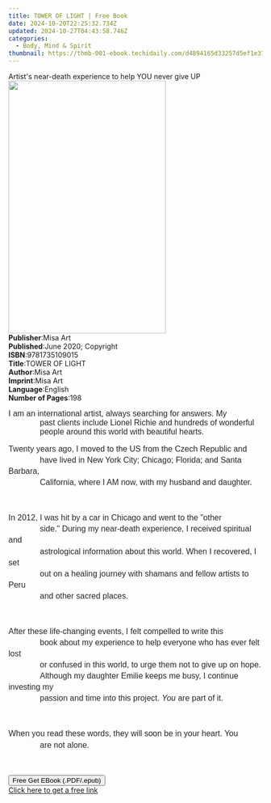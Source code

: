 ```yaml
---
title: TOWER OF LIGHT | Free Book
date: 2024-10-20T22:25:32.734Z
updated: 2024-10-27T04:43:58.746Z
categories:
  - Body, Mind & Spirit
thumbnail: https://thmb-001-ebook.techidaily.com/d4894165d33257d5ef1e3737d187b5a7b1e1484ba7d97b291b21dfeebcc6753b.jpg
---
```

<main id="book-container">
  <div class="flex flex-col">
    <div class="book-brief flex-1 py-6 px-4 sm:p-6 md:py-10 md:px-8">
      <!-- brief-->
      <div class="book-brief-main">
        Artist's near-death experience to help YOU never give UP
      </div>
    </div>
    <div
      class="book-meta-info flex-1 grid gap-4 col-start-1 col-end-3 row-start-1 sm:mb-6 sm:grid-cols-4 lg:gap-6 lg:col-start-2 lg:row-end-6 lg:row-span-6 lg:mb-0"
    >
      <div
        class="book-meta-info-left place-content-center mt-4 p-4 text-sm leading-6 col-start-2 col-span-2 dark:text-slate-400"
      >
        <img
          class="w-full h-500 object-cover rounded-lg sm:h-255 sm:col-span-2 lg:col-span-full"
          src="https://img-001-ebook.techidaily.com/413b894cdf7bc85c597de06edd264343789b9e9d78effe163a01a0e90c3214a8.jpg"
          alt=""
          width="312"
          height="500"
        />
      </div>
      <div
        class="book-meta-info-right mt-2 col-start-1 row-start-2 col-span-3 self-center"
      >
        <!-- meta data  -->
        <div class="flex flex-col px-4 md:px-8">
          <div class="flex-1">
            <strong>Publisher</strong>:<span class="px-2">Misa Art</span>
          </div>
          <div class="flex-1">
            <strong>Published</strong>:<span class="px-2"
              >June 2020; Copyright</span
            >
          </div>
          <div class="flex-1">
            <strong>ISBN</strong>:<span class="px-2">9781735109015</span>
          </div>
          <div class="flex-1">
            <strong>Title</strong>:<span class="px-2">TOWER OF LIGHT</span>
          </div>
          <div class="flex-1">
            <strong>Author</strong>:<span class="px-2">Misa Art</span>
          </div>
          <div class="flex-1">
            <strong>Imprint</strong>:<span class="px-2">Misa Art</span>
          </div>
          <div class="flex-1">
            <strong>Language</strong>:<span class="px-2">English</span>
          </div>
          <div class="flex-1">
            <strong>Number of Pages</strong>:<span class="px-2">198</span>
          </div>
        </div>
      </div>
    </div>
    <div class="book-description flex-1 py-6 px-4 sm:p-6 md:py-10 md:px-8">
      <div class="book-description-main">
        <div accordion-content="" id="description">
          <p>
            <span
              style="
                font-size: 12pt;
                font-family: Arial;
                color: rgb(40, 40, 40);
                background-color: transparent;
                font-variant-ligatures: normal;
                font-variant-east-asian: normal;
                font-variant-position: normal;
                vertical-align: baseline;
                white-space: pre-wrap;
              "
              >I am an international artist, always searching for answers. My
              past clients include Lionel Richie and hundreds of wonderful
              people around this world with beautiful hearts.</span
            >
          </p>
          <p
            dir="ltr"
            style="
              line-height: 1.38;
              margin-top: 0pt;
              margin-bottom: 0pt;
              padding: 0pt 0pt 36pt;
            "
          >
            <span
              style="
                font-size: 12pt;
                font-family: Arial;
                color: rgb(40, 40, 40);
                background-color: transparent;
                font-variant-ligatures: normal;
                font-variant-east-asian: normal;
                font-variant-position: normal;
                vertical-align: baseline;
                white-space: pre-wrap;
              "
              >Twenty years ago, I moved to the US from the Czech Republic and
              have lived in New York City; Chicago; Florida; and Santa Barbara,
              California, where I AM now, with my husband and daughter.</span
            >
          </p>
          <p
            dir="ltr"
            style="
              line-height: 1.38;
              margin-top: 0pt;
              margin-bottom: 0pt;
              padding: 0pt 0pt 36pt;
            "
          >
            <span
              style="
                font-size: 12pt;
                font-family: Arial;
                color: rgb(40, 40, 40);
                background-color: transparent;
                font-variant-ligatures: normal;
                font-variant-east-asian: normal;
                font-variant-position: normal;
                vertical-align: baseline;
                white-space: pre-wrap;
              "
              >In 2012, I was hit by a car in Chicago and went to the "other
              side." During my near-death experience, I received spiritual and
              astrological information about this world. When I recovered, I set
              out on a healing journey with shamans and fellow artists to Peru
              and other sacred places.</span
            >
          </p>
          <p
            dir="ltr"
            style="
              line-height: 1.38;
              margin-top: 0pt;
              margin-bottom: 0pt;
              padding: 0pt 0pt 36pt;
            "
          >
            <span
              style="
                font-size: 12pt;
                font-family: Arial;
                color: rgb(40, 40, 40);
                background-color: transparent;
                font-variant-ligatures: normal;
                font-variant-east-asian: normal;
                font-variant-position: normal;
                vertical-align: baseline;
                white-space: pre-wrap;
              "
              >After these life-changing events, I felt compelled to write this
              book about my experience to help everyone who has ever felt lost
              or confused in this world, to urge them not to give up on hope.
              Although my daughter Emilie keeps me busy, I continue investing my
              passion and time into this project.&nbsp;</span
            ><span
              style="
                font-size: 12pt;
                font-family: Arial;
                color: rgb(40, 40, 40);
                background-color: transparent;
                font-style: italic;
                font-variant-ligatures: normal;
                font-variant-east-asian: normal;
                font-variant-position: normal;
                vertical-align: baseline;
                white-space: pre-wrap;
              "
              >You</span
            ><span
              style="
                font-size: 12pt;
                font-family: Arial;
                color: rgb(40, 40, 40);
                background-color: transparent;
                font-variant-ligatures: normal;
                font-variant-east-asian: normal;
                font-variant-position: normal;
                vertical-align: baseline;
                white-space: pre-wrap;
              "
              >&nbsp;are part of it.</span
            >
          </p>
          <p
            dir="ltr"
            style="line-height: 1.38; margin-top: 0pt; margin-bottom: 36pt"
          >
            <span
              style="
                font-size: 12pt;
                font-family: Arial;
                color: rgb(40, 40, 40);
                background-color: transparent;
                font-variant-ligatures: normal;
                font-variant-east-asian: normal;
                font-variant-position: normal;
                vertical-align: baseline;
                white-space: pre-wrap;
              "
              >When you read these words, they will soon be in your heart. You
              are not alone.</span
            >
          </p>
        </div>
        <div class="accordion-fader"></div>
      </div>
    </div>
    <div class="book-excerpts flex-1 py-6 px-4 sm:p-6 md:py-10 md:px-8"></div>
    <div
      class="book-about-author flex-1 py-6 px-4 sm:p-6 md:py-10 md:px-8"
    ></div>
    <div class="book-free-get flex-1 py-6 px-4 sm:p-6 md:py-10 md:px-8">
      <button
        id="btn-free-get"
        class="bg-blue-500 hover:bg-blue-700 text-white font-bold py-2 px-4 rounded"
      >
        Free Get EBook (.PDF/.epub)
      </button>
      <div id="countdown-display" class="px-2 text-lg mt-2"></div>
      <a
        id="free-link"
        class="hidden bg-blue-500 hover:bg-blue-700 text-white font-bold py-2 px-4 rounded"
        href="https://www.ebooks.com/en-us/book/210055570/tower-of-light/misa-art/"
        target="_blank"
        >Click here to get a free link</a
      >
    </div>
    <script>
      let countdownTime = 0;
      let countdownInterval = null;
      document
        .getElementById('btn-free-get')
        .addEventListener('click', startCountdown);
      function startCountdown() {
        countdownTime = new Date().getTime() + 60000 * 3;
        countdownInterval = setInterval(updateCountdown, 1000);
        document.getElementById('btn-free-get').disabled = true;
        document
          .getElementById('btn-free-get')
          .classList.add('bg-gray-500', 'cursor-not-allowed');
      }
      function updateCountdown() {
        let currentTime = new Date().getTime();
        let timeLeft = countdownTime - currentTime;
        let secondsLeft = Math.floor(timeLeft / 1000);
        document.getElementById('countdown-display').innerHTML =
          `Remaining time: ${secondsLeft} seconds.`;
        if (secondsLeft <= 0) {
          clearInterval(countdownInterval);
          document.getElementById('btn-free-get').classList.add('hidden');
          document.getElementById('free-link').classList.remove('hidden');
          document.getElementById('countdown-display').innerHTML = '';
        }
      }
    </script>
  </div>
</main>

<ins class="adsbygoogle"
      style="display:block"
      data-ad-client="ca-pub-7571918770474297"
      data-ad-slot="8358498916"
      data-ad-format="auto"
      data-full-width-responsive="true"></ins>
    